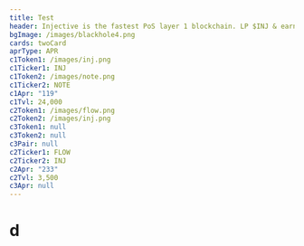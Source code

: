 ```yaml
---
title: Test
header: Injective is the fastest PoS layer 1 blockchain. LP $INJ & earn $FLOW
bgImage: /images/blackhole4.png
cards: twoCard
aprType: APR
c1Token1: /images/inj.png
c1Ticker1: INJ
c1Token2: /images/note.png
c1Ticker2: NOTE
c1Apr: "119"
c1Tvl: 24,000
c2Token1: /images/flow.png
c2Token2: /images/inj.png
c3Token1: null
c3Token2: null
c3Pair: null
c2Ticker1: FLOW
c2Ticker2: INJ
c2Apr: "233"
c2Tvl: 3,500
c3Apr: null
---
```


# d
